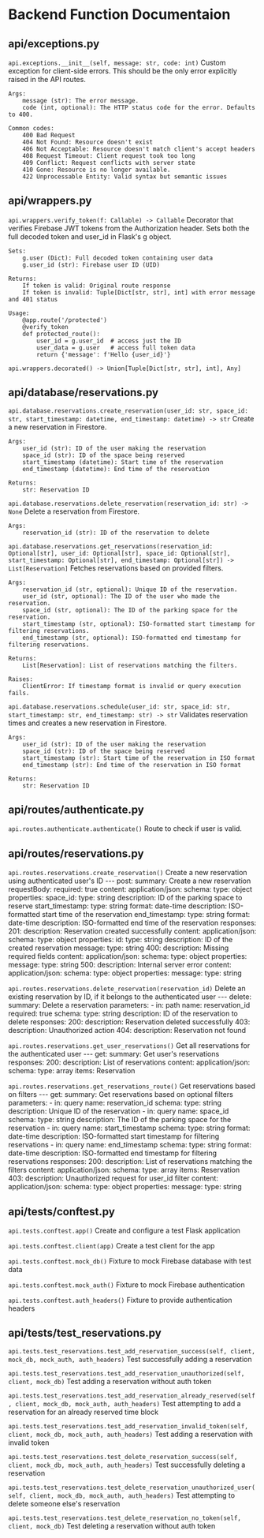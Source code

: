 # Backend Function Documentaion

## api/exceptions.py
`api.exceptions.__init__(self, message: str, code: int)`
    Custom exception for client-side errors.
    This should be the only error explicitly raised in the API routes.
    
    Args:
        message (str): The error message.
        code (int, optional): The HTTP status code for the error. Defaults to 400.
        
    Common codes:
        400 Bad Request
        404 Not Found: Resource doesn't exist
        406 Not Acceptable: Resource doesn't match client's accept headers
        408 Request Timeout: Client request took too long
        409 Conflict: Request conflicts with server state
        410 Gone: Resource is no longer available.
        422 Unprocessable Entity: Valid syntax but semantic issues

## api/wrappers.py
`api.wrappers.verify_token(f: Callable) -> Callable`
    Decorator that verifies Firebase JWT tokens from the Authorization header.
    Sets both the full decoded token and user_id in Flask's g object.
    
    Sets:
        g.user (Dict): Full decoded token containing user data
        g.user_id (str): Firebase user ID (UID)
    
    Returns:
        If token is valid: Original route response
        If token is invalid: Tuple[Dict[str, str], int] with error message and 401 status
    
    Usage:
        @app.route('/protected')
        @verify_token
        def protected_route():
            user_id = g.user_id  # access just the ID
            user_data = g.user   # access full token data
            return {'message': f'Hello {user_id}'}

`api.wrappers.decorated() -> Union[Tuple[Dict[str, str], int], Any]`
    

## api/database/reservations.py
`api.database.reservations.create_reservation(user_id: str, space_id: str, start_timestamp: datetime, end_timestamp: datetime) -> str`
    Create a new reservation in Firestore.
    
    Args:
        user_id (str): ID of the user making the reservation
        space_id (str): ID of the space being reserved
        start_timestamp (datetime): Start time of the reservation
        end_timestamp (datetime): End time of the reservation
    
    Returns:
        str: Reservation ID

`api.database.reservations.delete_reservation(reservation_id: str) -> None`
    Delete a reservation from Firestore.
    
    Args:
        reservation_id (str): ID of the reservation to delete

`api.database.reservations.get_reservations(reservation_id: Optional[str], user_id: Optional[str], space_id: Optional[str], start_timestamp: Optional[str], end_timestamp: Optional[str]) -> List[Reservation]`
    Fetches reservations based on provided filters.
    
    Args:
        reservation_id (str, optional): Unique ID of the reservation.
        user_id (str, optional): The ID of the user who made the reservation.
        space_id (str, optional): The ID of the parking space for the reservation.
        start_timestamp (str, optional): ISO-formatted start timestamp for filtering reservations.
        end_timestamp (str, optional): ISO-formatted end timestamp for filtering reservations.
    
    Returns:
        List[Reservation]: List of reservations matching the filters.
    
    Raises:
        ClientError: If timestamp format is invalid or query execution fails.

`api.database.reservations.schedule(user_id: str, space_id: str, start_timestamp: str, end_timestamp: str) -> str`
    Validates reservation times and creates a new reservation in Firestore.
    
    Args:
        user_id (str): ID of the user making the reservation
        space_id (str): ID of the space being reserved
        start_timestamp (str): Start time of the reservation in ISO format
        end_timestamp (str): End time of the reservation in ISO format
    
    Returns:
        str: Reservation ID

## api/routes/authenticate.py
`api.routes.authenticate.authenticate()`
    Route to check if user is valid.

## api/routes/reservations.py
`api.routes.reservations.create_reservation()`
    Create a new reservation using authenticated user's ID
    ---
    post:
        summary: Create a new reservation
        requestBody:
            required: true
            content:
                application/json:
                    schema:
                        type: object
                        properties:
                            space_id:
                                type: string
                                description: ID of the parking space to reserve
                            start_timestamp:
                                type: string
                                format: date-time
                                description: ISO-formatted start time of the reservation
                            end_timestamp:
                                type: string
                                format: date-time
                                description: ISO-formatted end time of the reservation
        responses:
            201:
                description: Reservation created successfully
                content:
                    application/json:
                        schema:
                            type: object
                            properties:
                                id:
                                    type: string
                                    description: ID of the created reservation
                                message:
                                    type: string
            400:
                description: Missing required fields
                content:
                    application/json:
                        schema:
                            type: object
                            properties:
                                message:
                                    type: string
            500:
                description: Internal server error
                content:
                    application/json:
                        schema:
                            type: object
                            properties:
                                message:
                                    type: string

`api.routes.reservations.delete_reservation(reservation_id)`
    Delete an existing reservation by ID, if it belongs to the authenticated user
    ---
    delete:
        summary: Delete a reservation
        parameters:
            - in: path
              name: reservation_id
              required: true
              schema:
                type: string
              description: ID of the reservation to delete
    responses:
        200:
            description: Reservation deleted successfully
        403:
            description: Unauthorized action
        404:
            description: Reservation not found

`api.routes.reservations.get_user_reservations()`
    Get all reservations for the authenticated user
    ---
    get:
        summary: Get user's reservations
    responses:
        200:
            description: List of reservations
            content:
                application/json:
                    schema:
                        type: array
                        items: Reservation

`api.routes.reservations.get_reservations_route()`
    Get reservations based on filters
    ---
    get:
        summary: Get reservations based on optional filters
        parameters:
            - in: query
              name: reservation_id
              schema:
                type: string
              description: Unique ID of the reservation
            - in: query
              name: space_id
              schema:
                type: string
              description: The ID of the parking space for the reservation
            - in: query
              name: start_timestamp
              schema:
                type: string
                format: date-time
              description: ISO-formatted start timestamp for filtering reservations
            - in: query
              name: end_timestamp
              schema:
                type: string
                format: date-time
              description: ISO-formatted end timestamp for filtering reservations
        responses:
            200:
                description: List of reservations matching the filters
                content:
                    application/json:
                        schema:
                            type: array
                            items: Reservation
            403:
                description: Unauthorized request for user_id filter
                content:
                    application/json:
                        schema:
                            type: object
                            properties:
                                message:
                                    type: string

## api/tests/conftest.py
`api.tests.conftest.app()`
    Create and configure a test Flask application

`api.tests.conftest.client(app)`
    Create a test client for the app

`api.tests.conftest.mock_db()`
    Fixture to mock Firebase database with test data

`api.tests.conftest.mock_auth()`
    Fixture to mock Firebase authentication

`api.tests.conftest.auth_headers()`
    Fixture to provide authentication headers

## api/tests/test_reservations.py
`api.tests.test_reservations.test_add_reservation_success(self, client, mock_db, mock_auth, auth_headers)`
    Test successfully adding a reservation

`api.tests.test_reservations.test_add_reservation_unauthorized(self, client, mock_db)`
    Test adding a reservation without auth token

`api.tests.test_reservations.test_add_reservation_already_reserved(self, client, mock_db, mock_auth, auth_headers)`
    Test attempting to add a reservation for an already reserved time block

`api.tests.test_reservations.test_add_reservation_invalid_token(self, client, mock_db, mock_auth, auth_headers)`
    Test adding a reservation with invalid token

`api.tests.test_reservations.test_delete_reservation_success(self, client, mock_db, mock_auth, auth_headers)`
    Test successfully deleting a reservation

`api.tests.test_reservations.test_delete_reservation_unauthorized_user(self, client, mock_db, mock_auth, auth_headers)`
    Test attempting to delete someone else's reservation

`api.tests.test_reservations.test_delete_reservation_no_token(self, client, mock_db)`
    Test deleting a reservation without auth token

